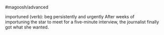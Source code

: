 #magoosh/advanced

importuned (verb): beg persistently and urgently 
After weeks of importuning the star to meet for a five-minute interview, the journalist finally got what 
she wanted. 
